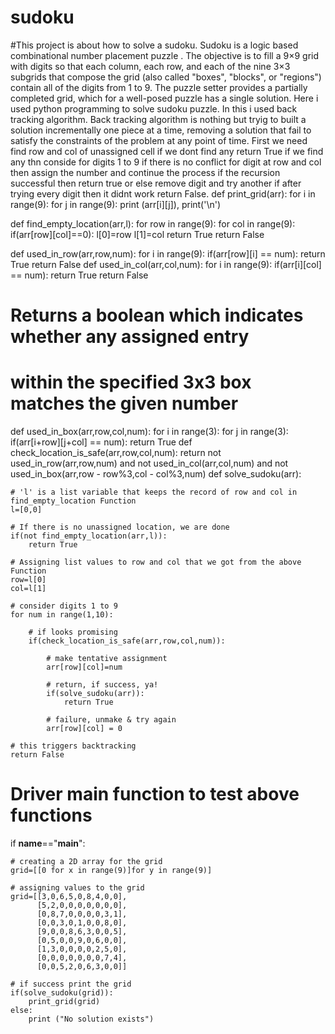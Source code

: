 # sudoku
#This project is about how to solve a sudoku. Sudoku is a logic based combinational number placement puzzle . The objective is to fill a 9×9 grid with digits so that each column, each row, and each of the nine 3×3 subgrids  that compose the grid (also called "boxes", "blocks", or "regions") contain all of the digits from 1 to 9.  The puzzle setter provides a partially completed grid, which for a well-posed puzzle has a single solution. Here i used python programming to solve sudoku puzzle. In this i used back tracking algorithm.  Back tracking algorithm is nothing but tryig to built a solution incrementally one piece at a time,  removing a solution that fail to satisfy the constraints of the problem at any point of time. First we need find row and col of unassigned cell if we dont find any return True  if we find any thn conside for digits 1 to 9  if there is no conflict for digit at row and col then assign the number and continue the process  if the recursion successful then return true or else remove digit and try another if after trying every digit then it didnt work return False.
def print_grid(arr):
    for i in range(9):
        for j in range(9):
            print (arr[i][j]),
        print('\n')
        

        
def find_empty_location(arr,l): 
    for row in range(9): 
        for col in range(9): 
            if(arr[row][col]==0):
                l[0]=row 
                l[1]=col 
                return True
    return False 

def used_in_row(arr,row,num): 
    for i in range(9): 
        if(arr[row][i] == num): 
            return True
    return False
def used_in_col(arr,col,num): 
    for i in range(9): 
        if(arr[i][col] == num): 
            return True
    return False
  
# Returns a boolean which indicates whether any assigned entry 
# within the specified 3x3 box matches the given number 
def used_in_box(arr,row,col,num): 
    for i in range(3): 
        for j in range(3): 
            if(arr[i+row][j+col] == num): 
                return True
def check_location_is_safe(arr,row,col,num): 
    return not used_in_row(arr,row,num) and not used_in_col(arr,col,num) and not used_in_box(arr,row - row%3,col - col%3,num) 
def solve_sudoku(arr): 
      
    # 'l' is a list variable that keeps the record of row and col in find_empty_location Function     
    l=[0,0] 
      
    # If there is no unassigned location, we are done     
    if(not find_empty_location(arr,l)): 
        return True
      
    # Assigning list values to row and col that we got from the above Function  
    row=l[0] 
    col=l[1] 
      
    # consider digits 1 to 9 
    for num in range(1,10): 
          
        # if looks promising 
        if(check_location_is_safe(arr,row,col,num)): 
              
            # make tentative assignment 
            arr[row][col]=num 
  
            # return, if success, ya! 
            if(solve_sudoku(arr)): 
                return True
  
            # failure, unmake & try again 
            arr[row][col] = 0
              
    # this triggers backtracking         
    return False 
  
# Driver main function to test above functions 
if __name__=="__main__": 
      
    # creating a 2D array for the grid 
    grid=[[0 for x in range(9)]for y in range(9)] 
      
    # assigning values to the grid 
    grid=[[3,0,6,5,0,8,4,0,0], 
          [5,2,0,0,0,0,0,0,0], 
          [0,8,7,0,0,0,0,3,1], 
          [0,0,3,0,1,0,0,8,0], 
          [9,0,0,8,6,3,0,0,5], 
          [0,5,0,0,9,0,6,0,0], 
          [1,3,0,0,0,0,2,5,0], 
          [0,0,0,0,0,0,0,7,4], 
          [0,0,5,2,0,6,3,0,0]] 
      
    # if success print the grid 
    if(solve_sudoku(grid)): 
        print_grid(grid) 
    else: 
        print ("No solution exists")
               
